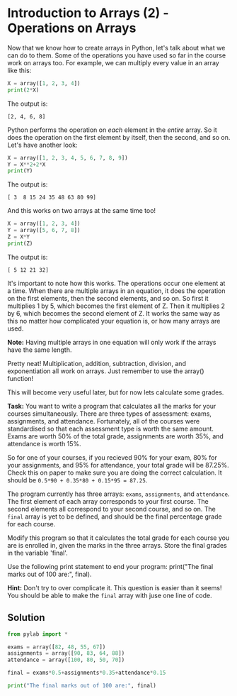 # Introduction to Arrays (2) - Operations on Arrays

Now that we know how to create arrays in Python, let's talk about what we can do to them. Some of the operations you have used so far in the course work on arrays too. For example, we can multiply every value in an array like this:

```python
X = array([1, 2, 3, 4])
print(2*X)
```

The output is:

```
[2, 4, 6, 8]
```

Python performs the operation on *each* element in the *entire* array. So it does the operation on the first element by itself, then the second, and so on. Let's have another look:

```python
X = array([1, 2, 3, 4, 5, 6, 7, 8, 9])
Y = X**2+2*X
print(Y)
```

The output is:

```
[ 3  8 15 24 35 48 63 80 99]
```

And this works on two arrays at the same time too!

```python
X = array([1, 2, 3, 4])
Y = array([5, 6, 7, 8])
Z = X*Y
print(Z)
```

The output is:

```
[ 5 12 21 32]
```

It's important to note how this works. The operations occur one element at a time. When there are multiple arrays in an equation, it does the operation on the first elements, then the second elements, and so on. So first it multiplies 1 by 5, which becomes the first element of Z. Then it multiplies 2 by 6, which becomes the second element of Z. It works the same way as this no matter how complicated your equation is, or how many arrays are used.

**Note:** Having multiple arrays in one equation will only work if the arrays have the same length. 

Pretty neat! Multiplication, addition, subtraction, division, and exponentiation all work on arrays. Just remember to use the array() function!

This will become very useful later, but for now lets calculate some grades.

**Task:** You want to write a program that calculates all the marks for your courses simultaneously. There are three types of assessment: exams, assignments, and attendance. Fortunately, all of the courses were standardised so that each assessment type is worth the same amount. Exams are worth 50% of the total grade, assignments are worth 35%, and attendance is worth 15%. 

So for one of your courses, if you recieved 90% for your exam, 80% for your assignments, and 95% for attendance, your total grade will be 87.25%. Check this on paper to make sure you are doing the correct calculation. It should be `0.5*90 + 0.35*80 + 0.15*95 = 87.25`.

The program currently has three arrays: `exams`, `assignments`, and `attendance`. The first element of each array corresponds to your first course. The second elements all correspond to your second course, and so on. The `final` array is yet to be defined, and should be the final percentage grade for each course. 

Modify this program so that it calculates the total grade for each course you are is enrolled in, given the marks in the three arrays. Store the final grades in the variable 'final'.

Use the following print statement to end your program: print("The final marks out of 100 are:", final).

**Hint:** Don't try to over complicate it. This question is easier than it seems! You should be able to make the `final` array with juse one line of code.



## Solution
```python
from pylab import *

exams = array([82, 48, 55, 67])
assignments = array([90, 83, 64, 88])
attendance = array([100, 80, 50, 70])

final = exams*0.5+assignments*0.35+attendance*0.15

print("The final marks out of 100 are:", final)
```


